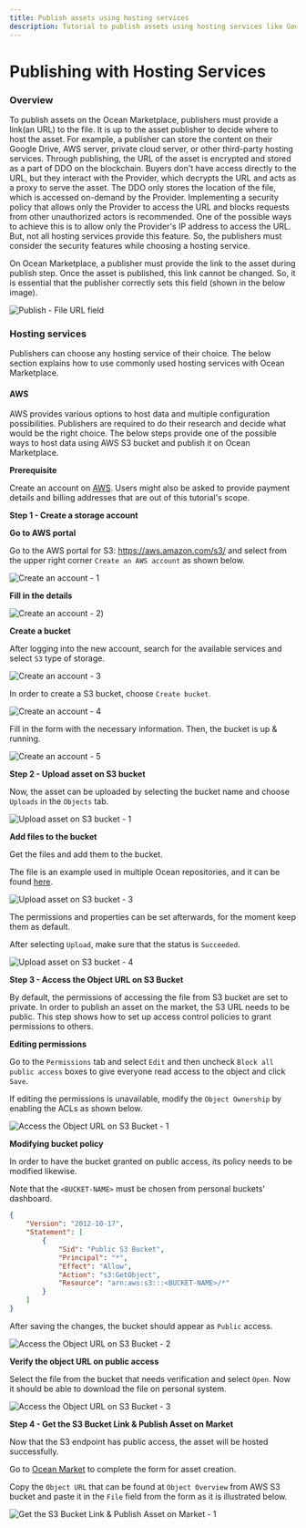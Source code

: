 ```yaml
---
title: Publish assets using hosting services
description: Tutorial to publish assets using hosting services like Google Drive and Azure.
---
```


# Publishing with Hosting Services

### Overview

To publish assets on the Ocean Marketplace, publishers must provide a link(an URL) to the file. It is up to the asset publisher to decide where to host the asset. For example, a publisher can store the content on their Google Drive, AWS server, private cloud server, or other third-party hosting services. Through publishing, the URL of the asset is encrypted and stored as a part of DDO on the blockchain. Buyers don't have access directly to the URL, but they interact with the Provider, which decrypts the URL and acts as a proxy to serve the asset. The DDO only stores the location of the file, which is accessed on-demand by the Provider. Implementing a security policy that allows only the Provider to access the URL and blocks requests from other unauthorized actors is recommended. One of the possible ways to achieve this is to allow only the Provider's IP address to access the URL. But, not all hosting services provide this feature. So, the publishers must consider the security features while choosing a hosting service.

On Ocean Marketplace, a publisher must provide the link to the asset during publish step. Once the asset is published, this link cannot be changed. So, it is essential that the publisher correctly sets this field (shown in the below image).

![Publish - File URL field](../.gitbook/assets/marketplace-publish-file-field.png)

### Hosting services

Publishers can choose any hosting service of their choice. The below section explains how to use commonly used hosting services with Ocean Marketplace.

#### AWS

AWS provides various options to host data and multiple configuration possibilities. Publishers are required to do their research and decide what would be the right choice. The below steps provide one of the possible ways to host data using AWS S3 bucket and publish it on Ocean Marketplace.

**Prerequisite**

Create an account on [AWS](https://aws.amazon.com/s3/). Users might also be asked to provide payment details and billing addresses that are out of this tutorial's scope.

**Step 1 - Create a storage account**

**Go to AWS portal**

Go to the AWS portal for S3: https://aws.amazon.com/s3/ and select from the upper right corner `Create an AWS account` as shown below.

![Create an account - 1](../.gitbook/assets/aws-1.png)

**Fill in the details**

![Create an account - 2](../.gitbook/assets/aws-2.png))

**Create a bucket**

After logging into the new account, search for the available services and select `S3` type of
storage.

![Create an account - 3](../.gitbook/assets/aws-3.png)

In order to create a S3 bucket, choose `Create bucket`.

![Create an account - 4](../.gitbook/assets/aws-4.png)

Fill in the form with the necessary information. Then, the bucket is up & running.

![Create an account - 5](../.gitbook/assets/aws-5.png)

**Step 2 - Upload asset on S3 bucket**

Now, the asset can be uploaded by selecting the bucket name and choose `Uploads`
in the `Objects` tab.

![Upload asset on S3 bucket - 1](../.gitbook/assets/aws-6.png)

**Add files to the bucket**

Get the files and add them to the bucket.

The file is an example used in multiple Ocean repositories, and it can be
found [here](https://raw.githubusercontent.com/oceanprotocol/c2d-examples/main/branin_and_gpr/branin.arff).

![Upload asset on S3 bucket - 3](../.gitbook/assets/aws-7.png)

The permissions and properties can be set afterwards, for the moment keep them as default.

After selecting `Upload`, make sure that the status is `Succeeded`.

![Upload asset on S3 bucket - 4](../.gitbook/assets/aws-8.png)

**Step 3 - Access the Object URL on S3 Bucket**

By default, the permissions of accessing the file from S3 bucket are set to private.
In order to publish an asset on the market, the S3 URL needs to be public.
This step shows how to set up access control policies to grant permissions to others. 

**Editing permissions**

Go to the `Permissions` tab and select `Edit` and then uncheck `Block all public access` 
boxes to give everyone read access to the object and click `Save`.

If editing the permissions is unavailable, modify the `Object Ownership` by enabling the ACLs
as shown below.

![Access the Object URL on S3 Bucket - 1](../.gitbook/assets/aws-9.png)

**Modifying bucket policy**

In order to have the bucket granted on public access, its policy needs to be
modified likewise.

Note that the `<BUCKET-NAME>` must be chosen from personal buckets' dashboard.

```json
{
    "Version": "2012-10-17",
    "Statement": [
        {
            "Sid": "Public S3 Bucket",
            "Principal": "*",
            "Effect": "Allow",
            "Action": "s3:GetObject",
            "Resource": "arn:aws:s3:::<BUCKET-NAME>/*"
        }
    ]
}
```

After saving the changes, the bucket should appear as `Public` access.

![Access the Object URL on S3 Bucket - 2](../.gitbook/assets/aws-10.png)

**Verify the object URL on public access**

Select the file from the bucket that needs verification and select `Open`. Now it should
be able to download the file on personal system.

![Access the Object URL on S3 Bucket - 3](../.gitbook/assets/aws-11.png)


**Step 4 - Get the S3 Bucket Link & Publish Asset on Market**

Now that the S3 endpoint has public access, the asset will be hosted successfully.

Go to [Ocean Market](https://market.oceanprotocol.com/publish/1) to complete the form
for asset creation.

Copy the `Object URL` that can be found at `Object Overview` from AWS S3 bucket
and paste it in the `File` field from the form as it is illustrated below.

![Get the S3 Bucket Link & Publish Asset on Market - 1](../.gitbook/assets/aws-12.png)















